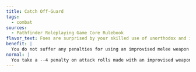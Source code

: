 ```yaml
---
title: Catch Off-Guard
tags:
  - combat
sources:
  - Pathfinder Roleplaying Game Core Rulebook
flavor_text: Foes are surprised by your skilled use of unorthodox and improvised weapons.
benefit: |
  You do not suffer any penalties for using an improvised melee weapon. Unarmed opponents are flat-footed against any attacks you make with an improvised melee weapon.
normal: |
  You take a --4 penalty on attack rolls made with an improvised weapon.
---
```



